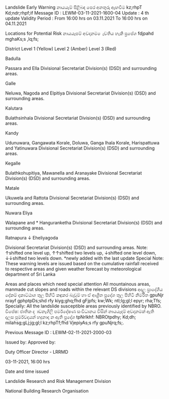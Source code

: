 Landslide Early Warning නායයෑම් පිළිබඳ පෙර අනතුරු ඇඟවීම kz;rhpT Kd;ndr;rhpf;if Message ID : LEWM-03-11-2021-1600-04 Update : 4 th update Validity Period : From 16:00 hrs on 03.11.2021 To 16:00 hrs on 04.11.2021

Locations for Potential Risk නායයෑපම් අවදානම ෙැවතිය හැකි ප්‍රපේශ fdjpahd mghaKs;s ,lq;fs;

District Level 1 (Yellow) Level 2 (Amber) Level 3 (Red)

Badulla

Passara and Ella Divisional Secretariat Division(s) (DSD) and surrounding areas.

Galle

Neluwa, Nagoda and Elpitiya Divisional Secretariat Division(s) (DSD) and surrounding areas.

Kalutara

Bulathsinhala Divisional Secretariat Division(s) (DSD) and surrounding areas.

Kandy

Udunuwara, Gangawata Korale, Doluwa, Ganga Ihala Korale, Harispattuwa and Yatinuwara Divisional Secretariat Division(s) (DSD) and surrounding areas.

Kegalle

Bulathkohupitiya, Mawanella and Aranayake Divisional Secretariat Division(s) (DSD) and surrounding areas.

Matale

Ukuwela and Rattota Divisional Secretariat Division(s) (DSD) and surrounding areas.

Nuwara Eliya

Walapane and * Hanguranketha Divisional Secretariat Division(s) (DSD) and surrounding areas.

Ratnapura ↓ Eheliyagoda

Divisional Secretariat Division(s) (DSD) and surrounding areas. Note: ↑shifted one level up, ↑↑shifted two levels up, ↓shifted one level down, ↓↓shifted two levels down. *newly added with the last update Special Note: These warning levels are issued based on the cumulative rainfall received to respective areas and given weather forecast by meteorological department of Sri Lanka

Areas and places which need special attention All mountainous areas, manmade cut slopes and roads within the relevant DS divisions අදාල ප්‍රාදේශීය දේකම් දකාට්ඨාශ තුල පිහිටි කඳුකර බෑවුම් හා ඒ ආශ්‍රිත ප්‍රදේශ තුල පිහිටි නිර්මිත gpuNjr nrayf gphptpDs;shd rfy kiyg;ghq;fhd gFjpfs; kw;Wk; ntl;lg;gl;l epyr; rha;Tfs; Specially: All the landslide susceptible areas previously identified by NBRO. විපේෂ: ජාතික ද ාඩනැගිලි පර්මදේෂණ සංවිධානය විසින් නායයෑදම් අවදානමක් ඇති දලස පුර්මවදයන් හදුනාද න ඇති ප්‍රදේශ tpNrlkhf: NBROtpdhy; Kd;dh; milahsg;gLj;jg;gl;l kz;rhpTf;fhd VjepiyAs;s rfy gpuNjrq;fs;.

Previous Message ID : LEWM-02-11-2021-2000-03

Issued by: Approved by:

Duty Officer Director - LRRMD

03-11-2021, 16:00 hrs

Date and time issued

Landslide Research and Risk Management Division

National Building Research Organisation